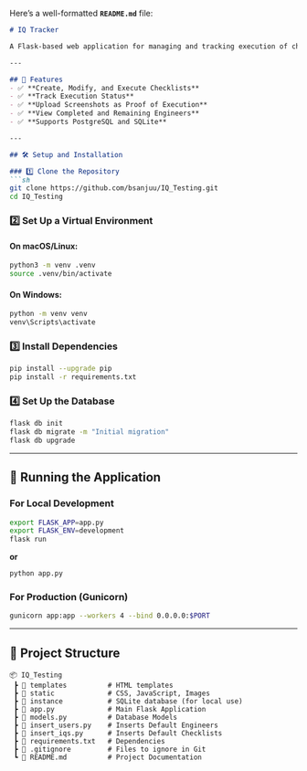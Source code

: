 Here’s a well-formatted **`README.md`** file:

```md
# IQ Tracker

A Flask-based web application for managing and tracking execution of checklists by engineers.

---

## 🚀 Features
- ✅ **Create, Modify, and Execute Checklists**
- ✅ **Track Execution Status**
- ✅ **Upload Screenshots as Proof of Execution**
- ✅ **View Completed and Remaining Engineers**
- ✅ **Supports PostgreSQL and SQLite**

---

## 🛠️ Setup and Installation

### 1️⃣ Clone the Repository
```sh
git clone https://github.com/bsanjuu/IQ_Testing.git
cd IQ_Testing
```

### 2️⃣ Set Up a Virtual Environment
#### On macOS/Linux:
```sh
python3 -m venv .venv
source .venv/bin/activate
```
#### On Windows:
```sh
python -m venv venv
venv\Scripts\activate
```

### 3️⃣ Install Dependencies
```sh
pip install --upgrade pip
pip install -r requirements.txt
```

### 4️⃣ Set Up the Database
```sh
flask db init
flask db migrate -m "Initial migration"
flask db upgrade
```

---

## 🔄 Running the Application

### **For Local Development**
```sh
export FLASK_APP=app.py
export FLASK_ENV=development
flask run
```
**or**
```sh
python app.py
```

### **For Production (Gunicorn)**
```sh
gunicorn app:app --workers 4 --bind 0.0.0.0:$PORT
```

---

## 📂 Project Structure
```
📦 IQ_Testing
 ┣ 📂 templates          # HTML templates
 ┣ 📂 static             # CSS, JavaScript, Images
 ┣ 📂 instance           # SQLite database (for local use)
 ┣ 📜 app.py             # Main Flask Application
 ┣ 📜 models.py          # Database Models
 ┣ 📜 insert_users.py    # Inserts Default Engineers
 ┣ 📜 insert_iqs.py      # Inserts Default Checklists
 ┣ 📜 requirements.txt   # Dependencies
 ┣ 📜 .gitignore         # Files to ignore in Git
 ┗ 📜 README.md          # Project Documentation
```

